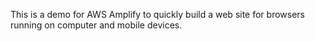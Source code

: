 This is a demo for AWS Amplify to quickly build a web site for browsers running on computer and mobile devices.
